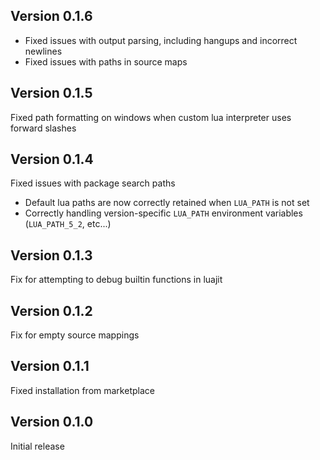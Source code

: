 ## Version 0.1.6
- Fixed issues with output parsing, including hangups and incorrect newlines
- Fixed issues with paths in source maps

## Version 0.1.5
Fixed path formatting on windows when custom lua interpreter uses forward slashes

## Version 0.1.4
Fixed issues with package search paths
- Default lua paths are now correctly retained when `LUA_PATH` is not set
- Correctly handling version-specific `LUA_PATH` environment variables (`LUA_PATH_5_2`, etc...)

## Version 0.1.3
Fix for attempting to debug builtin functions in luajit

## Version 0.1.2
Fix for empty source mappings

## Version 0.1.1
Fixed installation from marketplace

## Version 0.1.0
Initial release
